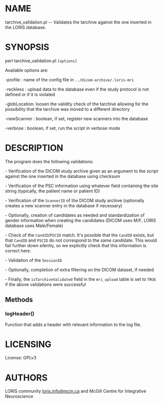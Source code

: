 # NAME

tarchive\_validation.pl -- Validates the tarchive against the one inserted in
the LORIS database.

# SYNOPSIS

perl tarchive\_validation.pl `[options]`

Available options are:

\-profile     : name of the config file in `../dicom-archive/.loris-mri`

\-reckless    : upload data to the database even if the study protocol
               is not defined or if it is violated

\-globLocation: loosen the validity check of the tarchive allowing for
               the possibility that the tarchive was moved to a
               different directory

\-newScanner  : boolean, if set, register new scanners into the database

\-verbose     : boolean, if set, run the script in verbose mode

# DESCRIPTION

The program does the following validations:

\- Verification of the DICOM study archive given as an argument to the script
against the one inserted in the database using checksum

\- Verification of the PSC information using whatever field containing the site
string (typically, the patient name or patient ID)

\- Verification of the `ScannerID` of the DICOM study archive (optionally
creates a new scanner entry in the database if necessary)

\- Optionally, creation of candidates as needed and standardization of gender
information when creating the candidates (DICOM uses M/F, LORIS database uses
Male/Female)

\- Check of the `CandID`/`PSCID` match. It's possible that the `CandID`
exists, but that `CandID` and `PSCID` do not correspond to the same
candidate. This would fail further down silently, so we explicitly check that
this information is correct here.

\- Validation of the `SessionID`

\- Optionally, completion of extra filtering on the DICOM dataset, if needed

\- Finally, the `isTarchiveValidated` field in the `mri_upload` table is set
to `TRUE` if the above validations were successful

## Methods

### logHeader()

Function that adds a header with relevant information to the log file.

# LICENSING

License: GPLv3

# AUTHORS

LORIS community <loris.info@mcin.ca> and McGill Centre for Integrative Neuroscience
